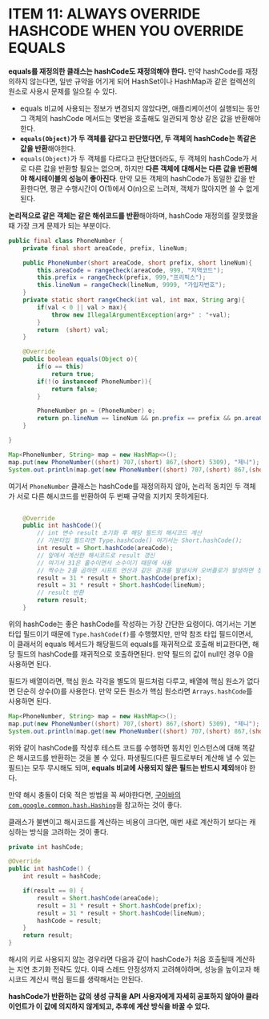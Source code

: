 # ITEM 11: ALWAYS OVERRIDE HASHCODE WHEN YOU OVERRIDE EQUALS

**equals를 재정의한 클래스는 hashCode도 재정의해야 한다.** 만약 hashCode를 재정의하지 않는다면, 일반 규약을 어기게 되어 HashSet이나 HashMap과 같은 컬렉션의 원소로 사용시 문제를 일으킬 수 있다.

- equals 비교에 사용되는 정보가 변경되지 않았다면, 애플리케이션이 실행되는 동안 그 객체의 hashCode 메서드는 몇번을 호출해도 일관되게 항상 같은 값을 반환해야한다.
- **`equals(Object)`가 두 객체를 같다고 판단했다면, 두 객체의 hashCode는 똑같은 값을 반환**해야한다.
- `equals(Object)`가 두 객체를 다르다고 판단했더라도, 두 객체의 hashCode가 서로 다른 값을 반환할 필요는 없으며, 하지만 **다른 객체에 대해서는 다른 값을 반환해야 해시테이블의 성능이 좋아진다**. 만약 모든 객체의 hashCode가 동일한 값을 반환한다면, 평균 수행시간이 O(1)에서 O(n)으로 느려져, 객체가 많아지면 쓸 수 없게 된다.

**논리적으로 같은 객체는 같은 해쉬코드를 반환**해야하며, hashCode 재정의를 잘못했을 때 가장 크게 문제가 되는 부분이다.

```java
public final class PhoneNumber {
    private final short areaCode, prefix, lineNum;

    public PhoneNumber(short areaCode, short prefix, short lineNum){
        this.areaCode = rangeCheck(areaCode, 999, "지역코드");
        this.prefix = rangeCheck(prefix, 999,"프리픽스");
        this.lineNum = rangeCheck(lineNum, 9999, "가입자번호");
    }
    private static short rangeCheck(int val, int max, String arg){
        if(val < 0 || val > max){
            throw new IllegalArgumentException(arg+" : "+val);
        }
        return  (short) val;
    }

    @Override
    public boolean equals(Object o){
        if(o == this)
            return true;
        if(!(o instanceof PhoneNumber)){
            return false;
        }

        PhoneNumber pn = (PhoneNumber) o;
        return pn.lineNum == lineNum && pn.prefix == prefix && pn.areaCode == areaCode;
    }

}
```

```java
Map<PhoneNumber, String> map = new HashMap<>();
map.put(new PhoneNumber((short) 707,(short) 867,(short) 5309), "제니");
System.out.println(map.get(new PhoneNumber((short) 707,(short) 867,(short) 5309))); // null
```

여기서 `PhoneNumber` 클래스는 hashCode를 재정의하지 않아, 논리적 동치인 두 객체가 서로 다른 해시코드를 반환하여 두 번째 규약을 지키지 못하게된다. 

```java

    @Override
    public int hashCode(){
        // int 변수 result 초기화 후 해당 필드의 해시코드 계산
        // 기본타입 필드라면 Type.hashCode() 여기서는 Short.hashCode();
        int result = Short.hashCode(areaCode);
        // 앞에서 계산한 해시코드로 result 갱신
        // 여기서 31은 홀수이면서 소수이기 때문에 사용
        // 짝수는 2를 곱하면 시프트 연산과 같은 결과를 발생시켜 오버플로가 발생하면 정보를 잃게 됨.
        result = 31 * result + Short.hashCode(prefix);
        result = 31 * result + Short.hashCode(lineNum);
        // result 반환
        return result;
    }
```

위의 hashCode는 좋은 hashCode를 작성하는 가장 간단한 요령이다. 여기서는 기본 타입 필드이기 때문에 `Type.hashCode(f)`를 수행했지만, 만약 참조 타입 필드이면서, 이 클래서의 equals 메서드가 해당필드의 equals를 재귀적으로 호출해 비교한다면, 해당 필드의 hashCode를 재귀적으로 호출하면된다. 만약 필드의 값이 null인 경우 0을 사용하면 된다.

필드가 배열이라면, 핵심 원소 각각을 별도의 필드처럼 다루고, 배열에 핵심 원소가 없다면 단순히 상수(0)를 사용한다. 만약 모든 원소가 핵심 원소라면 `Arrays.hashCode`를 사용하면 된다.

```java
Map<PhoneNumber, String> map = new HashMap<>();
map.put(new PhoneNumber((short) 707,(short) 867,(short) 5309), "제니");
System.out.println(map.get(new PhoneNumber((short) 707,(short) 867,(short) 5309))); // "제니"
```

위와 같이 hashCode를 작성후 테스트 코드를 수행하면 동치인 인스턴스에 대해 똑같은 해시코드를 반환하는 것을 볼 수 있다. 파생필드(다른 필드로부터 계산해 낼 수 있는 필드)는 모두 무시해도 되며, **equals 비교에 사용되지 않은 필드는 반드시 제외**해야 한다.

만약 해시 충돌이 더욱 적은 방법을 꼭 써야한다면, [구아바의 `com.google.common.hash.Hashing`](https://guava.dev/releases/21.0/api/docs/com/google/common/hash/Hashing.html)을 참고하는 것이 좋다.

클래스가 불변이고 해시코드를 계산하는 비용이 크다면, 매번 새로 계산하기 보다는 캐싱하는 방식을 고려하는 것이 좋다. 

```java
private int hashCode;

@Override
public int hashCode() {
    int result = hashCode;

    if(result == 0) {
        result = Short.hashCode(areaCode);
        result = 31 * result + Short.hashCode(prefix);
        result = 31 * result + Short.hashCode(lineNum);
        hashCode = result;
    }
    return result;
}
```

해시의 키로 사용되지 않는 경우라면 다음과 같이 hashCode가 처음 호출될때 계산하는 지연 초기화 전략도 있다. 이때 스레드 안정성까지 고려해야하며, 성능을 높이고자 해시코드 계산시 핵심 필드를 생략해서는 안된다. 

**hashCode가 반환하는 값의 생성 규칙을 API 사용자에게 자세히 공표하지 않아야 클라이언트가 이 값에 의지하지 않게되고, 추후에 계산 방식을 바꿀 수 있다.**

